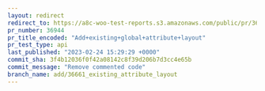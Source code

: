 ```yaml
---
layout: redirect
redirect_to: https://a8c-woo-test-reports.s3.amazonaws.com/public/pr/36944/api/index.html
pr_number: 36944
pr_title_encoded: "Add+existing+global+attribute+layout"
pr_test_type: api
last_published: "2023-02-24 15:29:29 +0000"
commit_sha: 3f4b12036f0f42a08142c8f39d206b7d3cc4e65b
commit_message: "Remove commented code"
branch_name: add/36661_existing_attribute_layout
---
```

